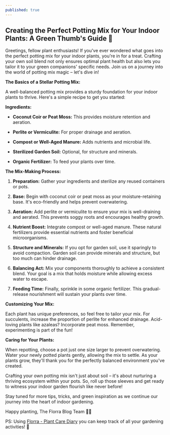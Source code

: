 ```yaml
---
published: true
---
```

## Creating the Perfect Potting Mix for Your Indoor Plants: A Green Thumb's Guide 🌱

Greetings, fellow plant enthusiasts! If you've ever wondered what goes into the perfect potting mix for your indoor plants, you're in for a treat. Crafting your own soil blend not only ensures optimal plant health but also lets you tailor it to your green companions' specific needs. Join us on a journey into the world of potting mix magic – let's dive in!

**The Basics of a Stellar Potting Mix:**

A well-balanced potting mix provides a sturdy foundation for your indoor plants to thrive. Here's a simple recipe to get you started:

**Ingredients:**

- **Coconut Coir or Peat Moss:** This provides moisture retention and aeration.

- **Perlite or Vermiculite:** For proper drainage and aeration.

- **Compost or Well-Aged Manure:** Adds nutrients and microbial life.

- **Sterilized Garden Soil:** Optional, for structure and minerals.

- **Organic Fertilizer:** To feed your plants over time.

**The Mix-Making Process:**

1. **Preparation:** Gather your ingredients and sterilize any reused containers or pots.

2. **Base:** Begin with coconut coir or peat moss as your moisture-retaining base. It's eco-friendly and helps prevent overwatering.

3. **Aeration:** Add perlite or vermiculite to ensure your mix is well-draining and aerated. This prevents soggy roots and encourages healthy growth.

4. **Nutrient Boost:** Integrate compost or well-aged manure. These natural fertilizers provide essential nutrients and foster beneficial microorganisms.

5. **Structure and Minerals:** If you opt for garden soil, use it sparingly to avoid compaction. Garden soil can provide minerals and structure, but too much can hinder drainage.

6. **Balancing Act:** Mix your components thoroughly to achieve a consistent blend. Your goal is a mix that holds moisture while allowing excess water to escape.

7. **Feeding Time:** Finally, sprinkle in some organic fertilizer. This gradual-release nourishment will sustain your plants over time.

**Customizing Your Mix:**

Each plant has unique preferences, so feel free to tailor your mix. For succulents, increase the proportion of perlite for enhanced drainage. Acid-loving plants like azaleas? Incorporate peat moss. Remember, experimenting is part of the fun!

**Caring for Your Plants:**

When repotting, choose a pot just one size larger to prevent overwatering. Water your newly potted plants gently, allowing the mix to settle. As your plants grow, they'll thank you for the perfectly balanced environment you've created.

Crafting your own potting mix isn't just about soil – it's about nurturing a thriving ecosystem within your pots. So, roll up those sleeves and get ready to witness your indoor garden flourish like never before!

Stay tuned for more tips, tricks, and green inspiration as we continue our journey into the heart of indoor gardening.

Happy planting,
The Florra Blog Team 🌿🍀

PS: Using [Florra - Plant Care Diary](https://florra.app) you can keep track of all your gardening activities! 💚